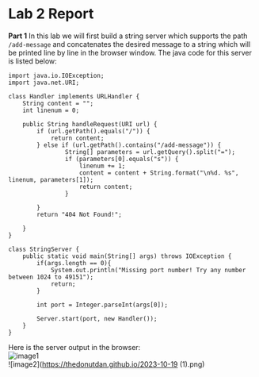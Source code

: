 # Lab 2 Report  

**Part 1**
In this lab we will first build a string server which supports the path `/add-message` and concatenates the desired message to a string which will be printed line by line in the browser window. The java code for this server is listed below:  

```
import java.io.IOException;
import java.net.URI;

class Handler implements URLHandler {
    String content = "";
    int linenum = 0;

    public String handleRequest(URI url) {
        if (url.getPath().equals("/")) {
            return content;
        } else if (url.getPath().contains("/add-message")) {
                String[] parameters = url.getQuery().split("=");
                if (parameters[0].equals("s")) {
                    linenum += 1;
                    content = content + String.format("\n%d. %s", linenum, parameters[1]);
                    return content;
                }
            
        }       
        return "404 Not Found!";
        
    }
}

class StringServer {
    public static void main(String[] args) throws IOException {
        if(args.length == 0){
            System.out.println("Missing port number! Try any number between 1024 to 49151");
            return;
        }

        int port = Integer.parseInt(args[0]);

        Server.start(port, new Handler());
    }
}

```

Here is the server output in the browser:  
![image1](https://thedonutdan.github.io/2023-10-19.png)  
![image2](https://thedonutdan.github.io/2023-10-19 (1).png)  


